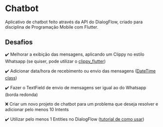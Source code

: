 # Chatbot

Aplicativo de chatbot feito através da API do DialogFlow, criado para disciplina de Programação Mobile com Flutter.


## Desafios

:heavy_check_mark: Melhorar a exibição das mensagens, aplicando um Clippy no estilo Whatsapp (se quiser, pode utilizar o [clippy_flutter](https://pub.dev/packages/clippy_flutter))

:heavy_check_mark: Adicionar data/hora de recebimento ou envio das mensagens ([DateTime class](https://api.flutter.dev/flutter/dart-core/DateTime-class.html))

:heavy_check_mark: Fazer o TextField de envio de mensagens ser igual ao do Whatsapp (borda redonda)

:x: Criar um novo projeto de chatbot para um problema que deseja resolver e adicionar pelo menos 10 Intents

:heavy_check_mark: Utilizar pelo menos 1 Entities no DialogFlow ([tutorial de como usar](https://www.youtube.com/watch?v=3ePcMGW5cjo))

